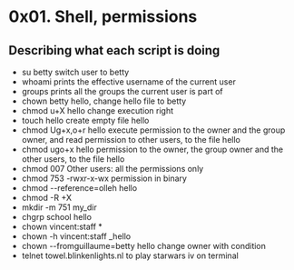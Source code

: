 # 0x01. Shell, permissions

## Describing what each script is doing
* su betty  switch user to betty
* whoami prints the effective username of the current user
* groups prints all the groups the current user is part of
* chown betty hello, change hello file to betty
* chmod u+X hello change execution right
* touch hello create empty file hello
* chmod Ug+x,o+r hello  execute permission to the owner and the group owner, and read permission to other users, to the file hello
* chmod ugo+x hello permission to the owner, the group owner and the other users, to the file hello
* chmod 007 Other users: all the permissions only
* chmod 753 -rwxr-x-wx permission in binary
* chmod --reference=olleh hello
* chmod -R +X
* mkdir -m 751 my_dir 
* chgrp school hello
* chown vincent:staff *
* chown -h vincent:staff _hello
* chown --fromguillaume=betty hello change owner with condition
* telnet towel.blinkenlights.nl to play starwars iv on terminal
